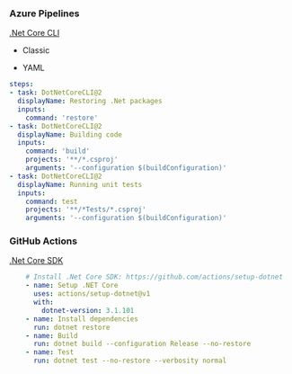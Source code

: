 ### Azure Pipelines
[.Net Core CLI](https://docs.microsoft.com/en-us/azure/devops/pipelines/tasks/build/dotnet-core-cli?view=azure-devops)

- Classic

- YAML

```yaml
steps:
- task: DotNetCoreCLI@2
  displayName: Restoring .Net packages
  inputs:
    command: 'restore'
- task: DotNetCoreCLI@2
  displayName: Building code
  inputs:
    command: 'build'
    projects: '**/*.csproj'
    arguments: '--configuration $(buildConfiguration)'
- task: DotNetCoreCLI@2
  displayName: Running unit tests
  inputs:
    command: test
    projects: '**/*Tests/*.csproj'
    arguments: '--configuration $(buildConfiguration)'
```

### GitHub Actions
[.Net Core SDK](https://github.com/marketplace/actions/setup-net-core-sdk)
```yaml
    # Install .Net Core SDK: https://github.com/actions/setup-dotnet
    - name: Setup .NET Core
      uses: actions/setup-dotnet@v1
      with:
        dotnet-version: 3.1.101
    - name: Install dependencies
      run: dotnet restore
    - name: Build
      run: dotnet build --configuration Release --no-restore
    - name: Test
      run: dotnet test --no-restore --verbosity normal
```